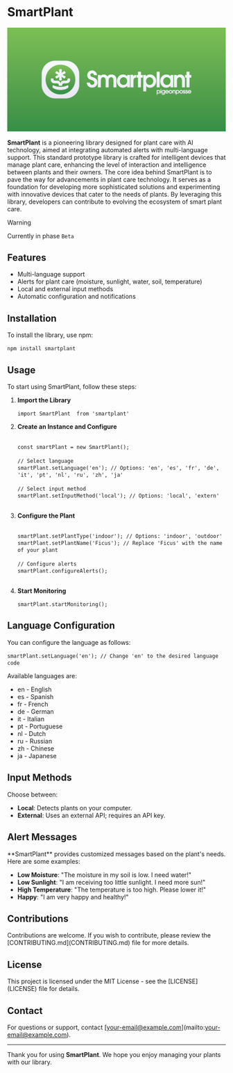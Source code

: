 
# SmartPlant

[![HEADER](https://github.com/pigeonposse/.github/blob/main/docs/banner-smartplant.png?raw=true)](https://github.com/pigeonposse)


**SmartPlant** is a pioneering library designed for plant care with AI technology, aimed at integrating automated alerts with multi-language support. This standard prototype library is crafted for intelligent devices that manage plant care, enhancing the level of interaction and intelligence between plants and their owners. The core idea behind SmartPlant is to pave the way for advancements in plant care technology. It serves as a foundation for developing more sophisticated solutions and experimenting with innovative devices that cater to the needs of plants. By leveraging this library, developers can contribute to evolving the ecosystem of smart plant care.

> [!WARNING]
> Currently in phase `Beta`

## Features

*   Multi-language support
*   Alerts for plant care (moisture, sunlight, water, soil, temperature)
*   Local and external input methods
*   Automatic configuration and notifications

## Installation

To install the library, use npm:

```
npm install smartplant
```

## Usage

To start using SmartPlant, follow these steps:

1.  **Import the Library**
    
    ```
    import SmartPlant  from 'smartplant'
    ```
    
2.  **Create an Instance and Configure**
    
    ```
    
    const smartPlant = new SmartPlant();
    
    // Select language
    smartPlant.setLanguage('en'); // Options: 'en', 'es', 'fr', 'de', 'it', 'pt', 'nl', 'ru', 'zh', 'ja'
    
    // Select input method
    smartPlant.setInputMethod('local'); // Options: 'local', 'extern'
                
    ```
    
3.  **Configure the Plant**
    
    ```
    
    smartPlant.setPlantType('indoor'); // Options: 'indoor', 'outdoor'
    smartPlant.setPlantName('Ficus'); // Replace 'Ficus' with the name of your plant
    
    // Configure alerts
    smartPlant.configureAlerts();
                
    ```
    
4.  **Start Monitoring**
    
    ```
    smartPlant.startMonitoring();
    ```
    

## Language Configuration

You can configure the language as follows:

```
smartPlant.setLanguage('en'); // Change 'en' to the desired language code
```

Available languages are:

*   en - English
*   es - Spanish
*   fr - French
*   de - German
*   it - Italian
*   pt - Portuguese
*   nl - Dutch
*   ru - Russian
*   zh - Chinese
*   ja - Japanese

## Input Methods

Choose between:

*   **Local**: Detects plants on your computer.
*   **External**: Uses an external API; requires an API key.

## Alert Messages

\*\*SmartPlant\*\* provides customized messages based on the plant's needs. Here are some examples:

*   **Low Moisture**: "The moisture in my soil is low. I need water!"
*   **Low Sunlight**: "I am receiving too little sunlight. I need more sun!"
*   **High Temperature**: "The temperature is too high. Please lower it!"
*   **Happy**: "I am very happy and healthy!"

## Contributions

Contributions are welcome. If you wish to contribute, please review the \[CONTRIBUTING.md\](CONTRIBUTING.md) file for more details.

## License

This project is licensed under the MIT License - see the \[LICENSE\](LICENSE) file for details.

## Contact

For questions or support, contact \[your-email@example.com\](mailto:your-email@example.com).

- - -

Thank you for using **SmartPlant**. We hope you enjoy managing your plants with our library.